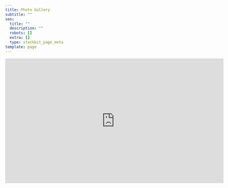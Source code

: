 ```yaml
---
title: Photo Gallery
subtitle: ""
seo:
  title: ""
  description: ""
  robots: []
  extra: []
  type: stackbit_page_meta
template: page
---
```

<iframe src="https://albumizr.com/a/7Tub" scrolling="no" frameborder="0" allowfullscreen width="700" height="400"></iframe>